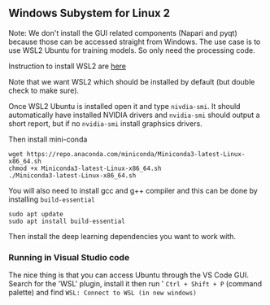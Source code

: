 ## Windows Subystem for Linux 2

Note:  We don't install the GUI related components (Napari and pyqt) because those can be accessed straight from Windows.  The use case is to use WSL2 Ubuntu for training models.  So only need the processing code. 

Instruction to install WSL2 are [here](https://learn.microsoft.com/en-us/windows/wsl/install)

Note that we want WSL2 which should be installed by default (but double check to make sure). 

Once WSL2 Ubuntu is installed open it and type ```nivdia-smi```.  It should automatically have installed NVIDIA drivers and ```nvidia-smi``` should output a short report, but if no ```nvidia-smi``` install graphsics drivers.  

Then install mini-conda 

```
wget https://repo.anaconda.com/miniconda/Miniconda3-latest-Linux-x86_64.sh
chmod +x Miniconda3-latest-Linux-x86_64.sh
./Miniconda3-latest-Linux-x86_64.sh
```

You will also need to install gcc and g++ compiler and this can be done by installing ```build-essential```

```
sudo apt update
sudo apt install build-essential
```

Then install the deep learning dependencies you want to work with. 

### Running in Visual Studio code

The nice thing is that you can access Ubuntu through the VS Code GUI.  Search for the 'WSL' plugin, install it then run ' `Ctrl + Shift + P` (command palette) and find ```WSL: Connect to WSL (in new windows)```
